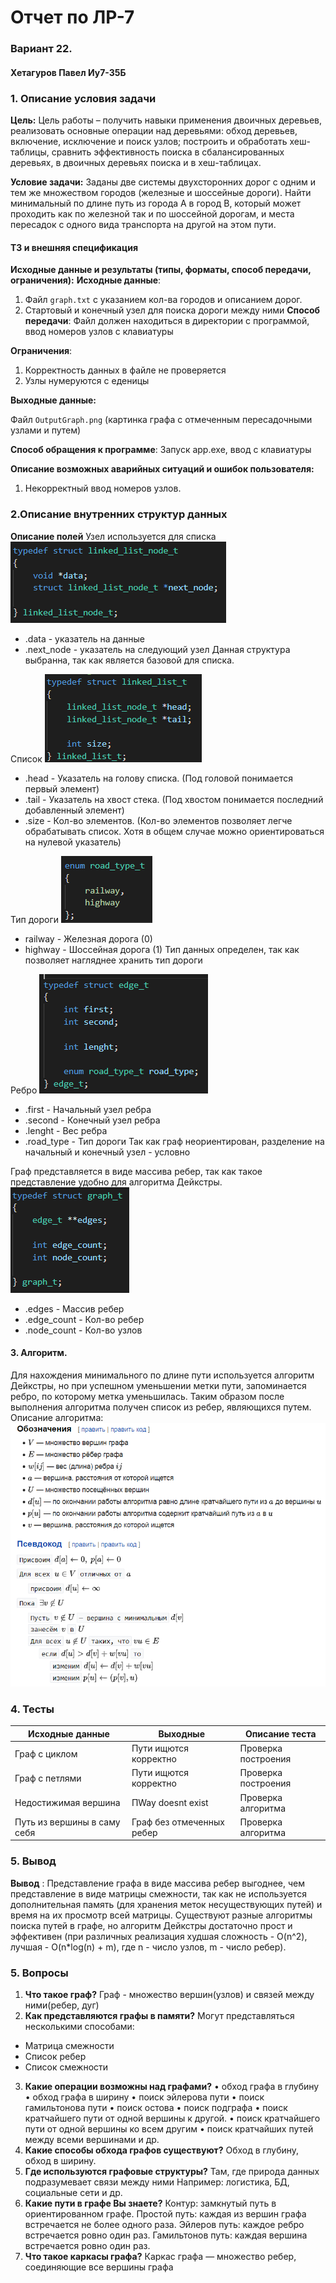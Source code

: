 # Отчет по ЛР-7

### Вариант 22.

#### Хетагуров Павел Иу7-35Б

### 1. Описание условия задачи

**Цель:** Цель работы – получить навыки применения двоичных деревьев,
реализовать основные операции над деревьями: обход деревьев, включение,
исключение и поиск узлов; построить и обработать хеш-таблицы, сравнить
эффективность поиска в сбалансированных деревьях, в двоичных деревьях
поиска и в хеш-таблицах.



**Условие задачи:** Заданы две системы двухсторонних дорог с одним и тем же множеством городов (железные и шоссейные дороги). Найти минимальный по длине путь из города A в город B, который может проходить как по железной так и по шоссейной дорогам, и места пересадок с одного вида транспорта на другой на этом пути.

#### ТЗ и внешняя спецификация

**Исходные данные и результаты (типы, форматы, способ передачи, ограничения):**
**Исходные данные**:

1. Файл ```graph.txt``` с указанием кол-ва городов и описанием дорог.
2. Стартовый и конечный узел для поиска дороги между ними
**Способ передачи**: Файл должен находиться в директории с программой, ввод номеров узлов с клавиатуры

**Ограничения**:
1. Корректность данных в файле не проверяется
2. Узлы нумеруются с еденицы

**Выходные данные:**

Файл ```OutputGraph.png``` (картинка графа с отмеченным пересадочными узлами и путем)

**Способ обращения к программе**: Запуск app.exe, ввод с клавиатуры

**Описание возможных аварийных ситуаций и ошибок пользователя:**

1. Некорректный ввод номеров узлов.

### 2.Описание внутренних структур данных

**Описание полей**
Узел используется для списка
<img src="img/node.png">
* .data - указатель на данные
* .next_node - указатель на следующий узел
Данная структура выбранна, так как является базовой для списка.

Список
<img src="img/list.png">
* .head  - Указатель на голову списка. (Под головой понимается первый элемент)
* .tail - Указатель на хвост стека. (Под хвостом понимается последний добавленный элемент)
* .size - Кол-во элементов. (Кол-во элементов позволяет легче обрабатывать список. Хотя в общем случае можно ориентироваться на нулевой указатель)

Тип дороги
<img src="img/road_type.png">
* railway - Железная дорога (0)
* highway - Шоссейная дорога (1)
Тип данных определен, так как позволяет нагляднее хранить тип дороги

Ребро
<img src="img/edge.png">
* .first - Начальный узел ребра
* .second - Конечный узел ребра
* .lenght - Вес ребра
* .road_type - Тип дороги
Так как граф неориентирован, разделение на начальный и конечный узел - условно

Граф представляется в виде массива ребер, так как такое представление удобно для алгоритма Дейкстры.
<img src="img/graph.png">
* .edges - Массив ребер
* .edge_count - Кол-во ребер
* .node_count - Кол-во узлов

#### 3. Алгоритм.

Для нахождения минимального по длине пути используется алгоритм Дейкстры, но при успешном уменьшении метки пути, запоминается ребро, по которому метка уменьшилась. Таким образом после выполнения алгоритма получен список из ребер, являющихся путем.
Описание алгоритма:
<img src="img/dejkstra.png">

### 4. Тесты
|  Исходные данные |  Выходные |  Описание теста |
| --- | --- | --- |
| Граф с циклом | Пути ищются корректно |  Проверка построения |
| Граф с петлями | Пути ищются корректно | Проверка построения |
| Недостижимая вершина  | ПWay doesnt exist | Проверка алгоритма |
| Путь из вершины в саму себя | Граф без отмеченных ребер | Проверка алгоритма |

### 5. Вывод

**Вывод** : Представление графа в виде массива ребер выгоднее, чем представление в виде матрицы смежности, так как не используется дополнительная память (для хранения меток несуществующих путей) и время на их просмотр всей матрицы.
Существуют разные алгоритмы поиска путей в графе, но алгоритм Дейкстры достаточно прост и эффективен (при различных реализация худшая сложность - O(n^2), лучшая - O(n*log(n) + m), где n - число узлов, m - число ребер).

### 5. Вопросы
1. **Что такое граф?**
Граф - множество вершин(узлов) и связей между ними(ребер, дуг)
2. **Как представляются графы в памяти?**
Могут представляться несколькими способами:
 * Матрица смежности
 * Список ребер
 * Список смежности
3. **Какие операции возможны над графами?**
•	обход графа в глубину
•	обход графа в ширину
•	поиск эйлерова пути
•	поиск гамильтонова пути
•	поиск остова
•	поиск подграфа
•	поиск кратчайшего пути от одной вершины к другой.
•	поиск кратчайшего пути от одной вершины ко всем другим
•	поиск кратчайших путей между всеми вершинами
и др.
4. **Какие способы обхода графов существуют?**
Обход в глубину, обход в ширину.
5. **Где используются графовые структуры?**
Там, где природа данных подразумевает связи между ними
Например: логистика, БД, социальные сети и др.
6. **Какие пути в графе Вы знаете?**
Контур: замкнутый путь в ориентированном графе.
Простой путь: каждая из вершин графа встречается не более одного раза.
Эйлеров путь: каждое ребро встречается ровно один раз.
Гамильтонов путь: каждая вершина встречается ровно один раз.
7. **Что такое каркасы графа?**
Каркас графа — множество ребер, соединяющие все вершины графа